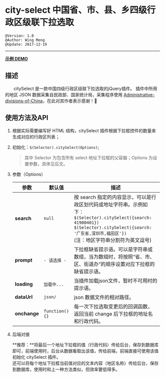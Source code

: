 # city-select 中国省、市、县、乡四级行政区级联下拉选取
    @Version: 1.0
    @Author: Wing Meng
    @Update: 2017-12-19
---

**[示例 DEMO](https://wingmeng.github.io/city-select/)**

## 描述

　　citySelect 是一款中国四级行政区级联下拉选取的jQuery插件。
	插件中所用的地区 JSON 数据采集自民政部、国家统计局，采集程序使用 <a href="https://github.com/modood/Administrative-divisions-of-China" target="_blank">Administrative-divisions-of-China</a>，在此对其作者表示感谢！:clap:

## 使用方法及API

1. 根据实际需要编写好 HTML 结构，citySelect 插件根据下拉框控件的数量来生成对应的行政区列表；
1. 初始化：`$(Selector).citySelect(Options)`;

	> 其中 Selector 为包含所有 select 地址下拉框的父容器；Options 为设置参数，具体见后文。

1. 参数（Options）

	| 参数 | 默认值 | 描述 |
	| --- | --- | --- |
	| **search** | `null` | 按 search 指定的内容显示，可以是行政区划代码或地址字符串。示例如下：<br> `$(Selector).citySelect({search:  41900401})`<br>`$(Selector).citySelect({search:  '广东省,深圳市,福田区'})` <br>(注：地区字符串分割符为英文逗号)|
	| **prompt** | `- 请选择 -` | 下拉框缺省提示语。可以是字符串或数组，当为数组时，将按照“省、市、区、街道办”的顺序设置对应下拉框的缺省提示语。|
	| **loading** | `加载中...` | 当插件加载json文件，暂时不可用时的提示语。 |
	| **dataUrl** | `json/` | json 数据文件的相对路径。 |
	| **onchange** | `function(){}` | 每一次下拉选取变更后的回调函数，返回当前 change 后下拉框的地址名和行政代码。 |

1. 后端对接

	**推荐：**将最后一个地址下拉框的值（行政代码）传给后台，保存到数据库即可，前端使用时，后台从数据看取出该值，传给前端，前端直接可使用该值初始化 citySelect 插件。<br>
	还可以将每个地址下拉框当前值对应的文本内容（地区名称）传给后台，保存到数据库，使用时和上一种方法类似，但效率要低得多。
